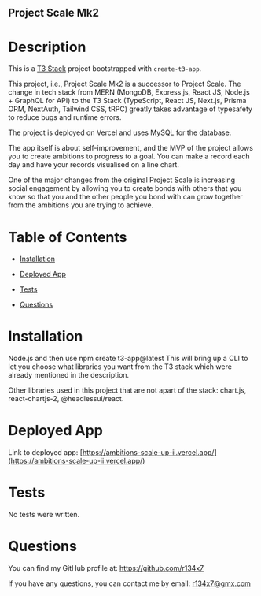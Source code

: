 ## Project Scale Mk2

  

  # Description
  
  This is a [T3 Stack](https://create.t3.gg/) project bootstrapped with `create-t3-app`.    

  This project, i.e., Project Scale Mk2 is a successor to Project Scale. The change in tech stack from MERN (MongoDB, Express.js, React JS, Node.js + GraphQL for API) to the T3 Stack (TypeScript, React JS, Next.js, Prisma ORM, NextAuth, Tailwind CSS, tRPC) greatly takes advantage of typesafety to reduce bugs and runtime errors.

  The project is deployed on Vercel and uses MySQL for the database.   

  The app itself is about self-improvement, and the MVP of the project allows you to create ambitions to progress to a goal. You can make a record each day and have your records visualised on a line chart.

  One of the major changes from the original Project Scale is increasing social engagement by allowing you to create bonds with others that you know so that you and the other people you bond with can grow together from the ambitions you are trying to achieve.

  # Table of Contents
  
  - [Installation](#installation)
  
  - [Deployed App](#deployed-app)
  - [Tests](#tests)
  - [Questions](#questions)

  # Installation
  
  Node.js and then use npm create t3-app@latest 
  This will bring up a CLI to let you choose what libraries you want from the T3 stack which were already mentioned in the description. 

  Other libraries used in this project that are not apart of the stack: chart.js, react-chartjs-2, @headlessui/react.

  # Deployed App
  
  Link to deployed app: [https://ambitions-scale-up-ii.vercel.app/](https://ambitions-scale-up-ii.vercel.app/)

  # Tests
  
  No tests were written.

  # Questions
  
  You can find my GitHub profile at: https://github.com/r134x7

  If you have any questions, you can contact me by email: r134x7@gmx.com
